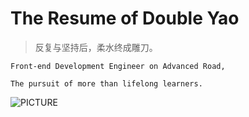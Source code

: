 # The Resume of Double Yao
> 反复与坚持后，柔水终成雕刀。



```
Front-end Development Engineer on Advanced Road,

The pursuit of more than lifelong learners.
```

![PICTURE](https://github.com/doubleyao5753/doubleyao5753.github.io/blob/master/img/PICTURE.png)